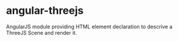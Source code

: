 # angular-threejs
AngularJS module providing HTML element declaration to descrive a ThreeJS Scene and render it.
